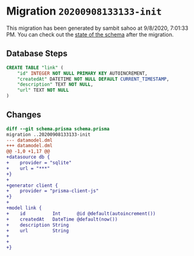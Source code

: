 # Migration `20200908133133-init`

This migration has been generated by sambit sahoo at 9/8/2020, 7:01:33 PM.
You can check out the [state of the schema](./schema.prisma) after the migration.

## Database Steps

```sql
CREATE TABLE "link" (
    "id" INTEGER NOT NULL PRIMARY KEY AUTOINCREMENT,
    "createdAt" DATETIME NOT NULL DEFAULT CURRENT_TIMESTAMP,
    "description" TEXT NOT NULL,
    "url" TEXT NOT NULL
)
```

## Changes

```diff
diff --git schema.prisma schema.prisma
migration ..20200908133133-init
--- datamodel.dml
+++ datamodel.dml
@@ -1,0 +1,17 @@
+datasource db {
+    provider = "sqlite"
+    url = "***"
+}
+
+generator client {
+    provider = "prisma-client-js"
+}
+
+model link {
+    id          Int      @id @default(autoincrement())
+    createdAt   DateTime @default(now())
+    description String
+    url         String
+
+
+}
```


